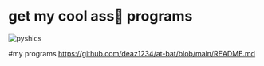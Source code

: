 # get my cool ass🐐 programs
![pyshics](https://github.com/user-attachments/assets/54a8c558-13c2-443f-a057-51fc0ff1b70c)

#my programs https://github.com/deaz1234/at-bat/blob/main/README.md
